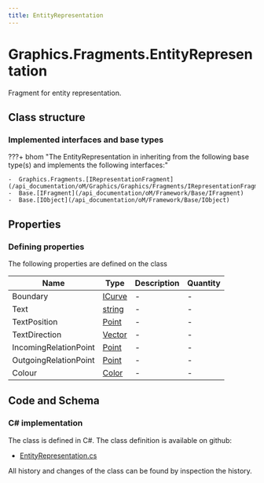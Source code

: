 ```yaml
---
title: EntityRepresentation
---
```


# Graphics.Fragments.EntityRepresentation

Fragment for entity representation.

## Class structure

### Implemented interfaces and base types

???+ bhom "The EntityRepresentation in inheriting from the following base type(s) and implements the following interfaces:"

    -  Graphics.Fragments.[IRepresentationFragment](/api_documentation/oM/Graphics/Graphics/Fragments/IRepresentationFragment)
    -  Base.[IFragment](/api_documentation/oM/Framework/Base/IFragment)
    -  Base.[IObject](/api_documentation/oM/Framework/Base/IObject)


## Properties



### Defining properties

The following properties are defined on the class

| Name             | Type             | Description      | Quantity         |
|------------------|------------------|------------------|------------------|
| Boundary | [ICurve](/api_documentation/oM/Dimensional/Geometry/ICurve) | - | - |
| Text | [string](https://learn.microsoft.com/en-us/dotnet/api/System.String?view=netstandard-2.0) | - | - |
| TextPosition | [Point](/api_documentation/oM/Dimensional/Geometry/Point) | - | - |
| TextDirection | [Vector](/api_documentation/oM/Dimensional/Geometry/Vector) | - | - |
| IncomingRelationPoint | [Point](/api_documentation/oM/Dimensional/Geometry/Point) | - | - |
| OutgoingRelationPoint | [Point](/api_documentation/oM/Dimensional/Geometry/Point) | - | - |
| Colour | [Color](https://learn.microsoft.com/en-us/dotnet/api/System.Drawing.Color?view=netstandard-2.0) | - | - |


## Code and Schema

### C# implementation

The class is defined in C#. The class definition is available on github:

- [EntityRepresentation.cs](https://github.com/BHoM/BHoM/blob/develop/Graphics_oM/Fragments\EntityRepresentation.cs)

All history and changes of the class can be found by inspection the history.
